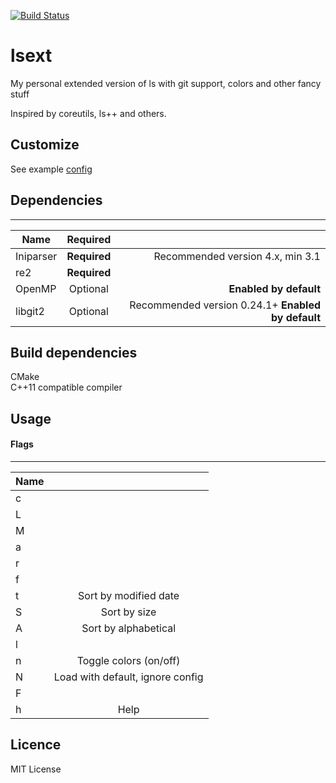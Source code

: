 [![Build Status](http://fredrik.fulhax.nu:8090/view/All/job/c0r73x/job/lsext/job/master/badge/icon)](http://fredrik.fulhax.nu:8090/view/All/job/c0r73x/job/lsext/job/master/)

# lsext
My personal extended version of ls with git support, colors and other fancy
stuff

Inspired by coreutils, ls++ and others.


## Customize
See example [config](https://github.com/c0r73x/lsext/blob/master/lsext.ini.sample) 

## Dependencies
------------------
| Name        |    Required        |   |
| ------------- |:-------------:| -----:|
| Iniparser     | **Required** | Recommended version 4.x, min 3.1 |
| re2 | **Required** | |
| OpenMP     | Optional | **Enabled by default** |
| libgit2     | Optional | Recommended version 0.24.1+ **Enabled by default** |


## Build dependencies
CMake    
C++11 compatible compiler 

## Usage

#### Flags
------------------
| Name        |            |
| ------------- |:-------------:|
| c     | |
| L | | |
| M     |  |
| a     | |
| r     | |
| f     |  |
| t     | Sort by modified date |
| S     | Sort by size |
| A     | Sort by alphabetical |
| l     | |
| n     | Toggle colors (on/off)  |
| N     | Load with default, ignore config |
| F     |  |
| h     | Help |

## Licence
MIT License
